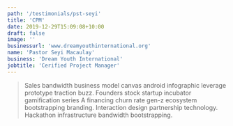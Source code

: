 ```yaml
---
path: '/testimonials/pst-seyi'
title: 'CPM'
date: 2019-12-29T15:09:08+10:00
draft: false
image: ''
businessurl: 'www.dreamyouthinternational.org'
name: 'Pastor Seyi Macaulay'
business: 'Dream Youth International'
jobtitle: 'Cerified Project Manager'
---
```


> Sales bandwidth business model canvas android infographic leverage prototype traction buzz. Founders stock startup incubator gamification series A financing churn rate gen-z ecosystem bootstrapping branding. Interaction design partnership technology. Hackathon infrastructure bandwidth bootstrapping.
